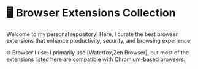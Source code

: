 # 🖥️ Browser Extensions Collection
Welcome to my personal repository! Here, I curate the best browser extensions that enhance productivity, security, and browsing experience.

🌐 Browser I use:
I primarily use [Waterfox,Zen Browser], but most of the extensions listed here are compatible with Chromium-based browsers.
